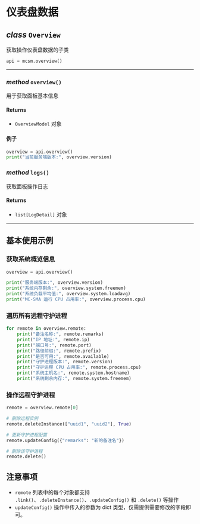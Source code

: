 # 仪表盘数据

## _class_ `Overview`

获取操作仪表盘数据的子类

```py
api = mcsm.overview()
```

---

### _method_ `overview()`

用于获取面板基本信息

#### Returns

- `OverviewModel` 对象

#### 例子

```python
overview = api.overview()
print("当前服务端版本:", overview.version)
```

### _method_ `logs()`

获取面板操作日志

#### Returns

- `list[LogDetail]` 对象

---

## 基本使用示例

### 获取系统概览信息

```python
overview = api.overview()

print("服务端版本:", overview.version)
print("系统内存剩余:", overview.system.freemem)
print("系统负载平均值:", overview.system.loadavg)
print("MC-SMA 运行 CPU 占用率:", overview.process.cpu)
```

### 遍历所有远程守护进程

```python
for remote in overview.remote:
    print("备注名称:", remote.remarks)
    print("IP 地址:", remote.ip)
    print("端口号:", remote.port)
    print("路径前缀:", remote.prefix)
    print("是否可用:", remote.available)
    print("守护进程版本:", remote.version)
    print("守护进程 CPU 占用率:", remote.process.cpu)
    print("系统主机名:", remote.system.hostname)
    print("系统剩余内存:", remote.system.freemem)
```

### 操作远程守护进程

```python
remote = overview.remote[0]

# 删除远程实例
remote.deleteInstance(["uuid1", "uuid2"], True)

# 更新守护进程配置
remote.updateConfig({"remarks": "新的备注名"})

# 删除该守护进程
remote.delete()
```

## 注意事项

- `remote` 列表中的每个对象都支持 `.link()`、`.deleteInstance()`、`.updateConfig()` 和 `.delete()` 等操作
- `updateConfig()` 操作中传入的参数为 dict 类型，仅需提供需要修改的字段即可。
